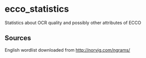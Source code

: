 # ecco_statistics
Statistics about OCR quality and possibly other attributes of ECCO

## Sources

English wordlist downloaded from http://norvig.com/ngrams/

